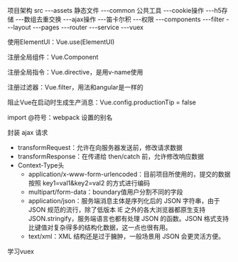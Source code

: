 项目架构
src
---assets 静态文件
---common 公共工具
  ---cookie操作
  ---h5存储
  ---数组去重交换
  ---ajax操作
  ---笛卡尔积
  ---权限
---components
---filter
---layout
---pages
---router
---service
---vuex


使用ElementUI：Vue.use(ElementUI)

注册全局组件：Vue.Component

注册全局指令：Vue.directive，是用v-name使用

注册过滤器：Vue.filter，用法和angular是一样的

阻止Vue在启动时生成生产消息：Vue.config.productionTip = false

import @符号：webpack 设置的别名

封装 ajax 请求
* transformRequest：允许在向服务器发送前，修改请求数据
* transformResponse：在传递给 then/catch 前，允许修改响应数据
* Context-Type头
  * application/x-www-form-urlencoded：目前项目所使用的，提交的数据按照 key1=val1&key2=val2 的方式进行编码
  * multipart/form-data：boundary值用户分割不同的字段
  * application/json：服务端消息主体是序列化后的 JSON 字符串，由于 JSON 规范的流行，除了低版本 IE 之外的各大浏览器都原生支持 JSON.stringify，服务端语言也都有处理 JSON 的函数。JSON 格式支持比键值对复杂得多的结构化数据，这一点也很有用。
  * text/xml：XML 结构还是过于臃肿，一般场景用 JSON 会更灵活方便。

学习vuex
